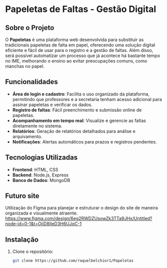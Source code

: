 # Papeletas de Faltas - Gestão Digital

## Sobre o Projeto

O **Papeletas** é uma plataforma web desenvolvida para substituir as tradicionais papeletas de falta em papel, oferecendo uma solução digital eficiente e fácil de usar para o registro e a gestão de faltas.
Além disso, será possível automatizar um processo que já acontece há bastante tempo no IME, melhorando o ensino ao evitar preocupações comuns, como manchas no papel.

## Funcionalidades

- **Área de login e cadastro**: Facilita o uso organizado da plataforma, permitindo que professores e a secretaria tenham acesso adicional para assinar papeletas e verificar os dados.
- **Registro de faltas**: Fácil preenchimento e submissão online de papeletas.
- **Acompanhamento em tempo real**: Visualize e gerencie as faltas diretamente no sistema.
- **Relatórios**: Geração de relatórios detalhados para análise e arquivamento.
- **Notificações**: Alertas automáticos para prazos e registros pendentes.


## Tecnologias Utilizadas

- **Frontend**: HTML, CSS
- **Backend**: Node.js, Express
- **Banco de Dados**: MongoDB

## Futuro site

Utilização do Figma para planejar e estruturar o design do site de maneira organizada e visualmente atraente.
https://www.figma.com/design/6eg2RWDZUsowZk3TTa9JHx/Untitled?node-id=0-1&t=OjiD8IIeD3H6UJqC-1

## Instalação

1. Clone o repositório:
   ```bash
   git clone https://github.com/raquelbelchior1/Papeletas
